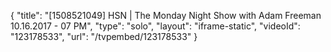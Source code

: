 {
    "title": "[1508521049] HSN | The Monday Night Show with Adam Freeman 10.16.2017 - 07 PM",
    "type": "solo",
    "layout": "iframe-static",
    "videoId": "123178533",
    "url": "\/tvpembed\/123178533"
}